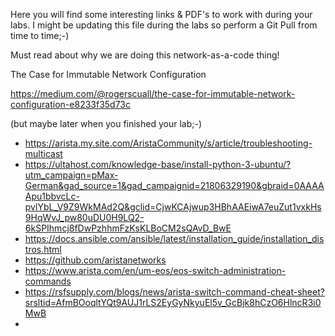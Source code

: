 Here you will find some interesting links & PDF's to work with during your labs. I might be updating this file during the labs so perform a Git Pull from time to time;-)

Must read about why we are doing this network-as-a-code thing!

The Case for Immutable Network Configuration

https://medium.com/@rogerscuall/the-case-for-immutable-network-configuration-e8233f35d73c

(but maybe later when you finished your lab;-)

- https://arista.my.site.com/AristaCommunity/s/article/troubleshooting-multicast
- https://ultahost.com/knowledge-base/install-python-3-ubuntu/?utm_campaign=pMax-German&gad_source=1&gad_campaignid=21806329190&gbraid=0AAAAApu1bbvcLc-pvlYbL_V9Z9WkMAd2Q&gclid=CjwKCAjwup3HBhAAEiwA7euZut1vxkHs9HqWvJ_pw80uDU0H9LQ2-6kSPIhmcj8fDwPzhhmFzKsKLBoCM2sQAvD_BwE
- https://docs.ansible.com/ansible/latest/installation_guide/installation_distros.html
- https://github.com/aristanetworks
- https://www.arista.com/en/um-eos/eos-switch-administration-commands
- https://rsfsupply.com/blogs/news/arista-switch-command-cheat-sheet?srsltid=AfmBOoqltYQt9AUJ1rLS2EyGyNkyuEl5v_GcBjk8hCzO6HlncR3i0MwB
- 
